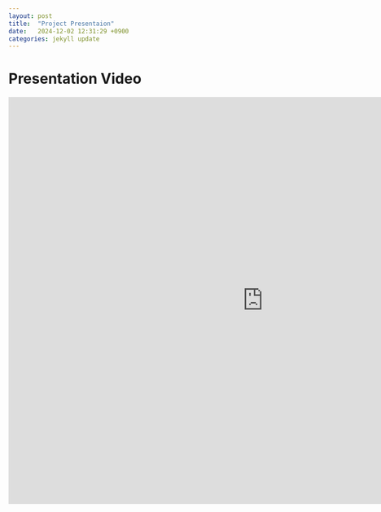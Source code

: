 ```yaml
---
layout: post
title:  "Project Presentaion"
date:   2024-12-02 12:31:29 +0900
categories: jekyll update
---
```

# Presentation Video
<iframe width="1000" height="800" src="https://www.youtube.com/embed/2lij78JxmS4" 
        title="YouTube video player" frameborder="0" 
        allow="accelerometer; autoplay; clipboard-write; encrypted-media; gyroscope; picture-in-picture" 
        allowfullscreen>
</iframe>

